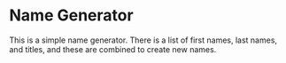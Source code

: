 # Name Generator

This is a simple name generator. There is a list of first names, last names, and titles, and these are combined to create new names.
